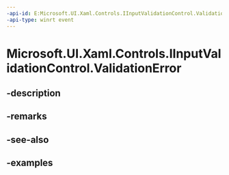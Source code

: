 ```yaml
---
-api-id: E:Microsoft.UI.Xaml.Controls.IInputValidationControl.ValidationError
-api-type: winrt event
---
```


# Microsoft.UI.Xaml.Controls.IInputValidationControl.ValidationError

<!--
event Windows.Foundation.TypedEventHandler<Microsoft.UI.Xaml.Controls.IInputValidationControl,Microsoft.UI.Xaml.Controls.InputValidationErrorEventArgs> ValidationError;
-->


## -description

## -remarks

## -see-also

## -examples


